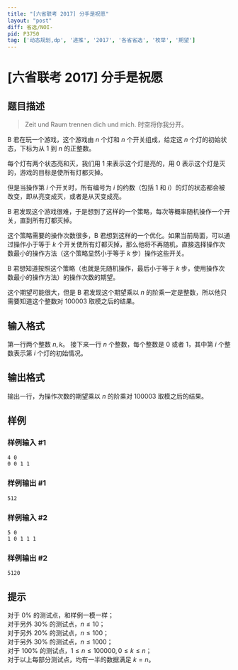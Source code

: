 ```yaml
---
title: "[六省联考 2017] 分手是祝愿"
layout: "post"
diff: 省选/NOI-
pid: P3750
tag: ['动态规划,dp', '递推', '2017', '各省省选', '枚举', '期望']
---
```

# [六省联考 2017] 分手是祝愿
## 题目描述

> Zeit und Raum trennen dich und mich.
时空将你我分开。

B 君在玩一个游戏，这个游戏由 $n$ 个灯和 $n$ 个开关组成，给定这 $n$ 个灯的初始状态，下标为从 $1$ 到 $n$ 的正整数。

每个灯有两个状态亮和灭，我们用 $1$ 来表示这个灯是亮的，用 $0$ 表示这个灯是灭的，游戏的目标是使所有灯都灭掉。

但是当操作第 $i$ 个开关时，所有编号为 $i$ 的约数（包括 $1$ 和 $i$）的灯的状态都会被改变，即从亮变成灭，或者是从灭变成亮。

B 君发现这个游戏很难，于是想到了这样的一个策略，每次等概率随机操作一个开关，直到所有灯都灭掉。

这个策略需要的操作次数很多，B 君想到这样的一个优化。如果当前局面，可以通过操作小于等于 $k$ 个开关使所有灯都灭掉，那么他将不再随机，直接选择操作次数最小的操作方法（这个策略显然小于等于 $k$ 步）操作这些开关。

B 君想知道按照这个策略（也就是先随机操作，最后小于等于 $k$ 步，使用操作次数最小的操作方法）的操作次数的期望。

这个期望可能很大，但是 B 君发现这个期望乘以 $n$ 的阶乘一定是整数，所以他只需要知道这个整数对 $100003$ 取模之后的结果。

## 输入格式

第一行两个整数 $n, k$。
接下来一行 $n$ 个整数，每个整数是 $0$ 或者 $1$，其中第 $i$ 个整数表示第 $i$ 个灯的初始情况。

## 输出格式

输出一行，为操作次数的期望乘以 $n$ 的阶乘对 $100003$ 取模之后的结果。

## 样例

### 样例输入 #1
```
4 0
0 0 1 1

```
### 样例输出 #1
```
512
```
### 样例输入 #2
```
5 0
1 0 1 1 1
```
### 样例输出 #2
```
5120
```
## 提示

对于 $0\%$ 的测试点，和样例一模一样；  
对于另外 $30\%$ 的测试点，$n \leq 10$；  
对于另外 $20\%$ 的测试点，$n \leq 100$；  
对于另外 $30\%$ 的测试点，$n \leq 1000$；  
对于 $100\%$ 的测试点，$1 \leq n \leq 100000, 0 \leq k \leq n$；  
对于以上每部分测试点，均有一半的数据满足 $k = n$。

